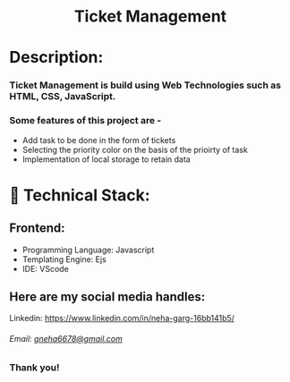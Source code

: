 <h1 align="center">
  Ticket Management
</h1>

# Description:

### Ticket Management is build using Web Technologies such as HTML, CSS, JavaScript.
### Some features of this project are -
- Add task to be done in the form of tickets 
- Selecting the priority color on the basis of the prioirty of task
- Implementation of local storage to retain data


# 🚀 Technical Stack:

## Frontend:
- Programming Language: Javascript
- Templating Engine: Ejs
- IDE: VScode




## Here are my social media handles:

Linkedin: https://www.linkedin.com/in/neha-garg-16bb141b5/
<br />

###### Email: gneha6678@gmail.com

### Thank you!
